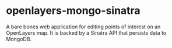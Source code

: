 openlayers-mongo-sinatra
========================

A bare bones web application for editing points of interest on an OpenLayers map. It is backed by a Sinatra API that persists data to MongoDB.
